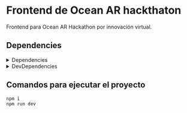 # Frontend de Ocean AR hackthaton
Frontend para Ocean AR Hackathon por innovación virtual.

## Dependencies

<details>
<summary>Dependencies </summary>
Installation 

```bash
npm i axios @mui/material @emotion/react @emotion/styled -S
```

</details>


<details>
<summary>DevDependencies </summary>  
Installation

```bash
npm install vite standard  --save-dev
```

</details>

## Comandos para ejecutar el proyecto

```bash
npm i
npm run dev
```
